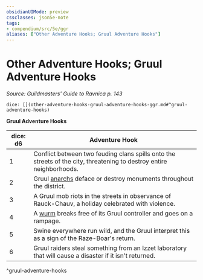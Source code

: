 ```yaml
---
obsidianUIMode: preview
cssclasses: json5e-note
tags:
- compendium/src/5e/ggr
aliases: ["Other Adventure Hooks; Gruul Adventure Hooks"]
---
```

# Other Adventure Hooks; Gruul Adventure Hooks
*Source: Guildmasters' Guide to Ravnica p. 143* 

`dice: [](other-adventure-hooks-gruul-adventure-hooks-ggr.md#^gruul-adventure-hooks)`

**Gruul Adventure Hooks**

| dice: d6 | Adventure Hook |
|----------|----------------|
| 1 | Conflict between two feuding clans spills onto the streets of the city, threatening to destroy entire neighborhoods. |
| 2 | Gruul [anarchs](b_anarch-ggr.md) deface or destroy monuments throughout the district. |
| 3 | A Gruul mob riots in the streets in observance of Rauck-Chauv, a holiday celebrated with violence. |
| 4 | A [wurm](b_wurm-ggr.md) breaks free of its Gruul controller and goes on a rampage. |
| 5 | Swine everywhere run wild, and the Gruul interpret this as a sign of the Raze-Boar's return. |
| 6 | Gruul raiders steal something from an Izzet laboratory that will cause a disaster if it isn't returned. |
^gruul-adventure-hooks